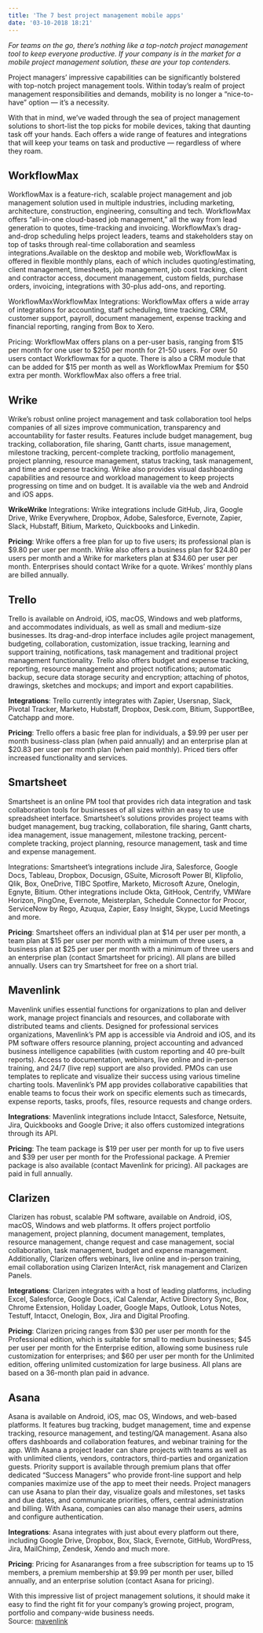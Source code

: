 ```yaml
---
title: 'The 7 best project management mobile apps'
date: '03-10-2018 18:21'
---
```


_For teams on the go, there’s nothing like a top-notch project management tool to keep everyone productive. If your company is in the market for a mobile project management solution, these are your top contenders._

Project managers’ impressive capabilities can be significantly bolstered with top-notch project management tools. Within today’s realm of project management responsibilities and demands, mobility is no longer a “nice-to-have” option — it’s a necessity.

With that in mind, we’ve waded through the sea of project management solutions to short-list the top picks for mobile devices, taking that daunting task off your hands. Each offers a wide range of features and integrations that will keep your teams on task and productive — regardless of where they roam.

## WorkflowMax

WorkflowMax is a feature-rich, scalable project management and job management solution used in multiple industries, including marketing, architecture, construction, engineering, consulting and tech. WorkflowMax offers “all-in-one cloud-based job management,” all the way from lead generation to quotes, time-tracking and invoicing. WorkflowMax’s drag-and-drop scheduling helps project leaders, teams and stakeholders stay on top of tasks through real-time collaboration and seamless integrations.Available on the desktop and mobile web, WorkflowMax is offered in flexible monthly plans, each of which includes quoting/estimating, client management, timesheets, job management, job cost tracking, client and contractor access, document management, custom fields, purchase orders, invoicing, integrations with 30-plus add-ons, and reporting.

WorkflowMaxWorkflowMax
Integrations: WorkflowMax offers a wide array of integrations for accounting, staff scheduling, time tracking, CRM, customer support, payroll, document management, expense tracking and financial reporting, ranging from Box to Xero.

Pricing: WorkflowMax offers plans on a per-user basis, ranging from $15 per month for one user to $250 per month for 21-50 users. For over 50 users contact Workflowmax for a quote. There is also a CRM module that can be added for $15 per month as well as WorkflowMax Premium for $50 extra per month. WorkflowMax also offers a free trial.

## Wrike

Wrike’s robust online project management and task collaboration tool helps companies of all sizes improve communication, transparency and accountability for faster results. Features include budget management, bug tracking, collaboration, file sharing, Gantt charts, issue management, milestone tracking, percent-complete tracking, portfolio management, project planning, resource management, status tracking, task management, and time and expense tracking. Wrike also provides visual dashboarding capabilities and resource and workload management to keep projects progressing on time and on budget. It is available via the web and Android and iOS apps.

**WrikeWrike**
Integrations: Wrike integrations include GitHub, Jira, Google Drive, Wrike Everywhere, Dropbox, Adobe, Salesforce, Evernote, Zapier, Slack, Hubstaff, Bitium, Marketo, Quickbooks and Linkedin.

**Pricing**: Wrike offers a free plan for up to five users; its professional plan is $9.80 per user per month. Wrike also offers a business plan for $24.80 per users per month and a Wrike for marketers plan at $34.60 per user per month. Enterprises should contact Wrike for a quote. Wrikes’ monthly plans are billed annually.

## Trello
Trello is available on Android, iOS, macOS, Windows and web platforms, and accommodates individuals, as well as small and medium-size businesses. Its drag-and-drop interface includes agile project management, budgeting, collaboration, customization, issue tracking, learning and support training, notifications, task management and traditional project management functionality. Trello also offers budget and expense tracking, reporting, resource management and project notifications; automatic backup, secure data storage security and encryption; attaching of photos, drawings, sketches and mockups; and import and export capabilities.

**Integrations**: Trello currently integrates with Zapier, Usersnap, Slack, Pivotal Tracker, Marketo, Hubstaff, Dropbox, Desk.com, Bitium, SupportBee, Catchapp and more.

**Pricing**: Trello offers a basic free plan for individuals, a $9.99 per user per month business-class plan (when paid annually) and an enterprise plan at $20.83 per user per month plan (when paid monthly). Priced tiers offer increased functionality and services.

## Smartsheet

Smartsheet is an online PM tool that provides rich data integration and task collaboration tools for businesses of all sizes within an easy to use spreadsheet interface. Smartsheet’s solutions provides project teams with budget management, bug tracking, collaboration, file sharing, Gantt charts, idea management, issue management, milestone tracking, percent-complete tracking, project planning, resource management, task and time and expense management.

Integrations: Smartsheet’s integrations include Jira, Salesforce, Google Docs, Tableau, Dropbox, Docusign, GSuite, Microsoft Power BI, Klipfolio, Qlik, Box, OneDrive, TIBC Spotfire, Marketo, Microsoft Azure, Onelogin, Egnyte, Bitium. Other integrations include Okta, GitHook, Centrify, VMWare Horizon, PingOne, Evernote, Meisterplan, Schedule Connector for Procor, ServiceNow by Rego, Azuqua, Zapier, Easy Insight, Skype, Lucid Meetings and more.

**Pricing**: Smartsheet offers an individual plan at $14 per user per month, a team plan at $15 per user per month with a minimum of three users, a business plan at $25 per user per month with a minimum of three users and an enterprise plan (contact Smartsheet for pricing). All plans are billed annually. Users can try Smartsheet for free on a short trial.

## Mavenlink

Mavenlink unifies essential functions for organizations to plan and deliver work, manage project financials and resources, and collaborate with distributed teams and clients. Designed for professional services organizations, Mavenlink’s PM app is accessible via Android and iOS, and its PM software offers resource planning, project accounting and advanced business intelligence capabilities (with custom reporting and 40 pre-built reports). Access to documentation, webinars, live online and in-person training, and 24/7 (live rep) support are also provided. PMOs can use templates to replicate and visualize their success using various timeline charting tools. Mavenlink’s PM app provides collaborative capabilities that enable teams to focus their work on specific elements such as timecards, expense reports, tasks, proofs, files, resource requests and change orders.

**Integrations**: Mavenlink integrations include Intacct, Salesforce, Netsuite, Jira, Quickbooks and Google Drive; it also offers customized integrations through its API.

**Pricing**: The team package is $19 per user per month for up to five users and $39 per user per month for the Professional package. A Premier package is also available (contact Mavenlink for pricing). All packages are paid in full annually.

## Clarizen

Clarizen has robust, scalable PM software, available on Android, iOS, macOS, Windows and web platforms. It offers project portfolio management, project planning, document management, templates, resource management, change request and case management, social collaboration, task management, budget and expense management. Additionally, Clarizen offers webinars, live online and in-person training, email collaboration using Clarizen InterAct, risk management and Clarizen Panels.

**Integrations**: Clarizen integrates with a host of leading platforms, including Excel, Salesforce, Google Docs, iCal Calendar, Active Directory Sync, Box, Chrome Extension, Holiday Loader, Google Maps, Outlook, Lotus Notes, Testuff, Intacct, Onelogin, Box, Jira and Digital Proofing.

**Pricing**: Clarizen pricing ranges from $30 per user per month for the Professional edition, which is suitable for small to medium businesses; $45 per user per month for the Enterprise edition, allowing some business rule customization for enterprises; and $60 per user per month for the Unlimited edition, offering unlimited customization for large business. All plans are based on a 36-month plan paid in advance.

## Asana

Asana is available on Android, iOS, mac OS, Windows, and web-based platforms. It features bug tracking, budget management, time and expense tracking, resource management, and testing/QA management. Asana also offers dashboards and collaboration features, and webinar training for the app. With Asana a project leader can share projects with teams as well as with unlimited clients, vendors, contractors, third-parties and organization guests. Priority support is available through premium plans that offer dedicated “Success Managers” who provide front-line support and help companies maximize use of the app to meet their needs. Project managers can use Asana to plan their day, visualize goals and milestones, set tasks and due dates, and communicate priorities, offers, central administration and billing. With Asana, companies can also manage their users, admins and configure authentication.

**Integrations**: Asana integrates with just about every platform out there, including Google Drive, Dropbox, Box, Slack, Evernote, GitHub, WordPress, Jira, MailChimp, Zendesk, Xendo and much more.

**Pricing**: Pricing for Asanaranges from a free subscription for teams up to 15 members, a premium membership at $9.99 per month per user, billed annually, and an enterprise solution (contact Asana for pricing).

With this impressive list of project management solutions, it should make it easy to find the right fit for your company’s growing project, program, portfolio and company-wide business needs.
<br>
Source: [mavenlink](https://blog.mavenlink.com/)